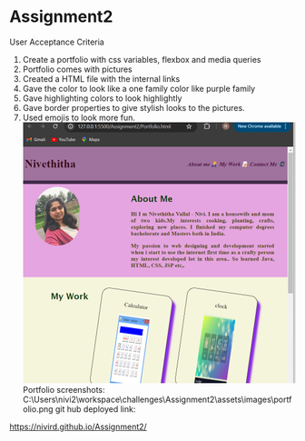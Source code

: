 # Assignment2
User Acceptance Criteria

1. Create a portfolio with css variables, flexbox and media queries
2. Portfolio comes with pictures
3. Created a HTML file with the internal links 
4. Gave the color to look like a one family color like purple family
5. Gave highlighting colors to look highlightly
6. Gave border properties to give stylish looks to the pictures.
7. Used emojis to look more fun.
![alt text](<assignment - portfolio.png>)
Portfolio screenshots:
C:\Users\nivi2\workspace\challenges\Assignment2\assets\images\portfolio.png
git hub deployed link:

https://nivird.github.io/Assignment2/
